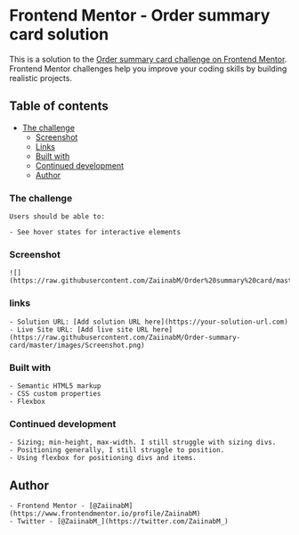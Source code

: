 # Frontend Mentor - Order summary card solution

This is a solution to the [Order summary card challenge on Frontend Mentor](https://www.frontendmentor.io/challenges/order-summary-component-QlPmajDUj). Frontend Mentor challenges help you improve your coding skills by building realistic projects. 

## Table of contents

  - [The challenge](#the-challenge)
	  - [Screenshot](#screenshot)
	  - [Links](#links)
	  - [Built with](#built-with)
	  - [Continued development](#continued-development)
	  - [Author](##Author)

### The challenge

	Users should be able to:

	- See hover states for interactive elements

### Screenshot

	![](https://raw.githubusercontent.com/ZaiinabM/Order%20summary%20card/master/images/Screenshot.png)

### links
	- Solution URL: [Add solution URL here](https://your-solution-url.com)
	- Live Site URL: [Add live site URL here](https://raw.githubusercontent.com/ZaiinabM/Order-summary-card/master/images/Screenshot.png)

### Built with

	- Semantic HTML5 markup
	- CSS custom properties
	- Flexbox

### Continued development

	- Sizing; min-height, max-width. I still struggle with sizing divs.
	- Positioning generally, I still struggle to position.
	- Using flexbox for positioning divs and items.

## Author

	- Frontend Mentor - [@ZaiinabM](https://www.frontendmentor.io/profile/ZaiinabM)
	- Twitter - [@ZaiinabM_](https://twitter.com/ZaiinabM_)
